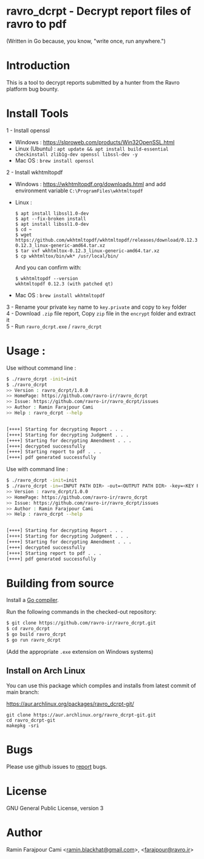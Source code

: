 # ravro_dcrpt - Decrypt report files of ravro to pdf

(Written in Go because, you know, "write once, run anywhere.")

# Introduction
This is a tool to decrypt reports submitted by a hunter from the Ravro platform bug bounty.

# Install Tools 

1 - Install openssl <br />
  * Windows : https://slproweb.com/products/Win32OpenSSL.html <br /> 
  * Linux (Ubuntu) : `apt update && apt install build-essential checkinstall zlib1g-dev openssl libssl-dev -y`
  * Mac OS : `brew install openssl`<br />

2 - Install wkhtmltopdf 
  * Windows : https://wkhtmltopdf.org/downloads.html and add environment variable `C:\ProgramFiles\wkhtmltopdf`
  * Linux : <br />
        
        $ apt install libssl1.0-dev
        $ apt --fix-broken install
        $ apt install libssl1.0-dev
        $ cd ~
        $ wget https://github.com/wkhtmltopdf/wkhtmltopdf/releases/download/0.12.3/wkhtmltox-0.12.3_linux-generic-amd64.tar.xz
        $ tar vxf wkhtmltox-0.12.3_linux-generic-amd64.tar.xz
        $ cp wkhtmltox/bin/wk* /usr/local/bin/
    
    And you can confirm with:
    
        $ wkhtmltopdf --version
        wkhtmltopdf 0.12.3 (with patched qt)

  * Mac OS : `brew install wkhtmltopdf` <br />

3 - Rename your private `key` name to `key.private` and copy to `key` folder <br />
4 - Download `.zip` file report, Copy `zip` file in the `encrypt` folder and extract it <br />
5 - Run `ravro_dcrpt.exe` /  `ravro_dcrpt` <br />


# Usage :
Use without command line :
```bash
$ ./ravro_dcrpt -init=init
$ ./ravro_dcrpt
>> Version : ravro_dcrpt/1.0.0
>> HomePage: https://github.com/ravro-ir/ravro_dcrpt
>> Issue: https://github.com/ravro-ir/ravro_dcrpt/issues
>> Author : Ramin Farajpour Cami
>> Help : ravro_dcrpt --help


[++++] Starting for decrypting Report . . .
[++++] Starting for decrypting Judgment . . . 
[++++] Starting for decrypting Amendment . . . 
[++++] decrypted successfully 
[++++] Starting report to pdf . . . 
[++++] pdf generated successfully

```

Use with command line :
```bash
$ ./ravro_dcrpt -init=init
$ ./ravro_dcrpt -in=<INPUT PATH DIR> -out=<OUTPUT PATH DIR> -key=<KEY PATH DIR>\key.private
>> Version : ravro_dcrpt/1.0.0
>> HomePage: https://github.com/ravro-ir/ravro_dcrpt
>> Issue: https://github.com/ravro-ir/ravro_dcrpt/issues
>> Author : Ramin Farajpour Cami
>> Help : ravro_dcrpt --help


[++++] Starting for decrypting Report . . .
[++++] Starting for decrypting Judgment . . . 
[++++] Starting for decrypting Amendment . . . 
[++++] decrypted successfully 
[++++] Starting report to pdf . . . 
[++++] pdf generated successfully

```

# Building from source

Install a [Go compiler](https://golang.org/dl).

Run the following commands in the checked-out repository:
```bash
$ git clone https://github.com/ravro-ir/ravro_dcrpt.git
$ cd ravro_dcrpt
$ go build ravro_dcrpt
$ go run ravro_dcrpt
```
(Add the appropriate `.exe` extension on Windows systems)

## Install on Arch Linux

You can use this package which compiles and installs from latest commit of main branch:

https://aur.archlinux.org/packages/ravro_dcrpt-git/

```
git clone https://aur.archlinux.org/ravro_dcrpt-git.git
cd ravro_dcrpt-git
makepkg -sri
```

# Bugs
Please use github issues to [report](https://github.com/ravro-ir/ravro_dcrpt/issues) bugs.

# License
GNU General Public License, version 3

# Author
Ramin Farajpour Cami <<ramin.blackhat@gmail.com>>, <<farajpour@ravro.ir>>



